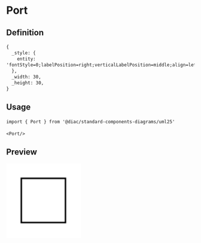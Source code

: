 # Port

## Definition

```
{
  _style: { 
    entity: 'fontStyle=0;labelPosition=right;verticalLabelPosition=middle;align=left;verticalAlign=middle;spacingLeft=2;',
  },
  _width: 30,
  _height: 30,
}
```

## Usage

```
import { Port } from '@diac/standard-components-diagrams/uml25'

<Port/>
```

## Preview

<img src="./port.png" width="200"/>
